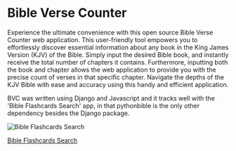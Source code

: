 # Bible Verse Counter

Experience the ultimate convenience with this open source Bible Verse Counter web application. This user-friendly tool empowers you to effortlessly discover essential information about any book in the King James Version (KJV) of the Bible. Simply input the desired Bible book, and instantly receive the total number of chapters it contains. Furthermore, inputting both the book and chapter allows the web application to provide you with the precise count of verses in that specific chapter. Navigate the depths of the KJV Bible with ease and accuracy using this handy and efficient application.

BVC was written using Django and Javascript and it tracks well with the 'Bible Flashcards Search' app, in that pythonbible is the only other dependency besides the Django package.

![Bible Flashcards Search](https://www.freesmartphoneapps.com/static/projects/images/BibleVerseCounterAndroid.png "Bible Search Flashcards")

[Bible Flashcards Search](https://www.freesmartphoneapps.com/bibleversecounter/)
